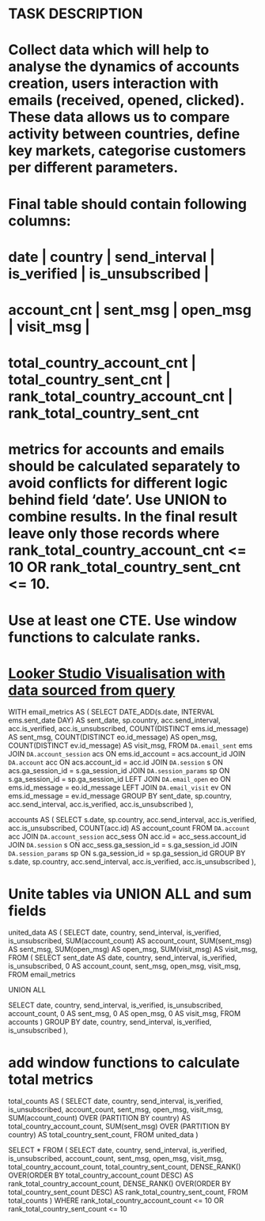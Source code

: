 # TASK DESCRIPTION

# Collect data which will help to analyse the dynamics of accounts creation, users interaction with emails (received, opened, clicked). These data allows us to compare activity between countries, define key markets, categorise customers per different parameters.

# Final table should contain following columns:

# date | country | send_interval | is_verified | is_unsubscribed |

# account_cnt | sent_msg | open_msg | visit_msg |

# total_country_account_cnt | total_country_sent_cnt | rank_total_country_account_cnt | rank_total_country_sent_cnt

# metrics for accounts and emails should be calculated separately to avoid conflicts for different logic behind field ‘date’. Use UNION to combine results. In the final result leave only those records where rank_total_country_account_cnt <= 10 OR rank_total_country_sent_cnt <= 10.

# Use at least one CTE. Use window functions to calculate ranks.

# [Looker Studio Visualisation with data sourced from query](https://lookerstudio.google.com/reporting/79576511-ac7c-4189-805e-4174c035dc2b)

WITH email_metrics AS (
SELECT
DATE_ADD(s.date, INTERVAL ems.sent_date DAY) AS sent_date,
sp.country,
acc.send_interval,
acc.is_verified,
acc.is_unsubscribed,
COUNT(DISTINCT ems.id_message) AS sent_msg,
COUNT(DISTINCT eo.id_message) AS open_msg,
COUNT(DISTINCT ev.id_message) AS visit_msg,
FROM `DA.email_sent` ems
JOIN `DA.account_session` acs ON ems.id_account = acs.account_id
JOIN `DA.account` acc ON acs.account_id = acc.id
JOIN `DA.session` s ON acs.ga_session_id = s.ga_session_id
JOIN `DA.session_params` sp ON s.ga_session_id = sp.ga_session_id
LEFT JOIN `DA.email_open` eo ON ems.id_message = eo.id_message
LEFT JOIN `DA.email_visit` ev ON ems.id_message = ev.id_message
GROUP BY sent_date, sp.country, acc.send_interval, acc.is_verified, acc.is_unsubscribed
),

accounts AS (
SELECT
s.date,
sp.country,
acc.send_interval,
acc.is_verified,
acc.is_unsubscribed,
COUNT(acc.id) AS account_count
FROM `DA.account` acc
JOIN `DA.account_session` acc_sess ON acc.id = acc_sess.account_id
JOIN `DA.session` s ON acc_sess.ga_session_id = s.ga_session_id
JOIN `DA.session_params` sp ON s.ga_session_id = sp.ga_session_id
GROUP BY s.date, sp.country, acc.send_interval, acc.is_verified, acc.is_unsubscribed
),

# Unite tables via UNION ALL and sum fields

united_data AS (
SELECT
date,
country,
send_interval,
is_verified,
is_unsubscribed,
SUM(account_count) AS account_count,
SUM(sent_msg) AS sent_msg,
SUM(open_msg) AS open_msg,
SUM(visit_msg) AS visit_msg,
FROM (
SELECT
sent_date AS date,
country,
send_interval,
is_verified,
is_unsubscribed,
0 AS account_count,
sent_msg,
open_msg,
visit_msg,
FROM email_metrics

UNION ALL

SELECT
date,
country,
send_interval,
is_verified,
is_unsubscribed,
account_count,
0 AS sent_msg,
0 AS open_msg,
0 AS visit_msg,
FROM accounts
)
GROUP BY date, country, send_interval, is_verified, is_unsubscribed
),

# add window functions to calculate total metrics

total_counts AS (
SELECT
date,
country,
send_interval,
is_verified,
is_unsubscribed,
account_count,
sent_msg,
open_msg,
visit_msg,
SUM(account_count) OVER (PARTITION BY country) AS total_country_account_count,
SUM(sent_msg) OVER (PARTITION BY country) AS total_country_sent_count,
FROM united_data
)

SELECT \*
FROM (
SELECT
date,
country,
send_interval,
is_verified,
is_unsubscribed,
account_count,
sent_msg,
open_msg,
visit_msg,
total_country_account_count,
total_country_sent_count,
DENSE_RANK() OVER(ORDER BY total_country_account_count DESC) AS rank_total_country_account_count,
DENSE_RANK() OVER(ORDER BY total_country_sent_count DESC) AS rank_total_country_sent_count,
FROM total_counts
)
WHERE rank_total_country_account_count <= 10 OR rank_total_country_sent_count <= 10
